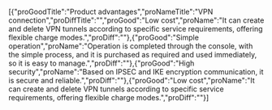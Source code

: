 [{"proGoodTitle":"Product advantages","proNameTitle":"VPN connection","proDiffTitle":"","proGood":"Low cost","proName":"It can create and delete VPN tunnels according to specific service requirements, offering flexible charge modes.","proDiff":""},{"proGood":"Simple operation","proName":"Operation is completed through the console, with the simple process, and it is purchased as required and used immediately, so it is easy to manage.","proDiff":""},{"proGood":"High security","proName":"Based on IPSEC and IKE encryption communication, it is secure and reliable.","proDiff":""},{"proGood":"Low cost","proName":"It can create and delete VPN tunnels according to specific service requirements, offering flexible charge modes.","proDiff":""}]